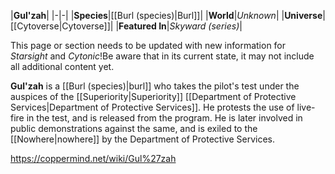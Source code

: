 |**Gul'zah**|
|-|-|
|**Species**|[[Burl (species)\|Burl]]|
|**World**|*Unknown*|
|**Universe**|[[Cytoverse\|Cytoverse]]|
|**Featured In**|*Skyward (series)*|

This page or section needs to be updated with new information for *Starsight* and *Cytonic*!Be aware that in its current state, it may not include all additional content yet.

**Gul'zah** is a [[Burl (species)\|burl]] who takes the pilot's test under the auspices of the [[Superiority\|Superiority]] [[Department of Protective Services\|Department of Protective Services]]. He protests the use of live-fire in the test, and is released from the program. He is later involved in public demonstrations against the same, and is exiled to the [[Nowhere\|nowhere]] by the Department of Protective Services.



https://coppermind.net/wiki/Gul%27zah